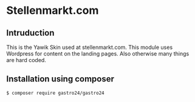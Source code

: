 # Stellenmarkt.com


## Intruduction

This is the Yawik Skin used at stellenmarkt.com. This module uses Wordpress for content on the landing pages. Also 
otherwise many things are hard coded.

## Installation using composer

```bash
$ composer require gastro24/gastro24
```
